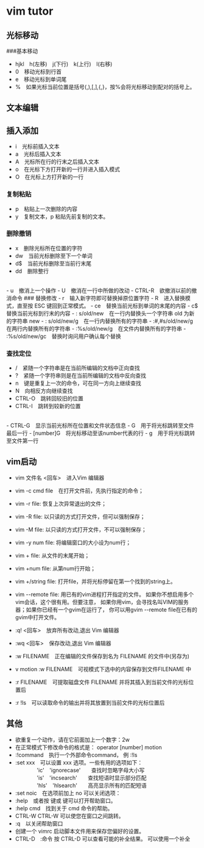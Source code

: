 # vim tutor
## 光标移动
###基本移动
- hjkl　h(左移)　j(下行)　k(上行)　l(右移)
- 0　移动光标到行首
- e　移动光标到单词尾
- %　如果光标当前位置是括号(,),[,],{,}，按%会将光标移动到配对的括号上。
## 文本编辑
## 插入添加
- i　光标前插入文本
- a　光标后插入文本
- A　光标所在行的行末之后插入文本
- o　在光标下方打开新的一行并进入插入模式
- O　在光标上方打开新的一行
### 复制粘贴
- p　粘贴上一次删除的内容
- y　复制文本，p 粘贴先前复制的文本。
### 删除撤销
- x　删除光标所在位置的字符 
- dw　当前光标删除至下一个单词
- d$　当前光标删除至当前行末尾
- dd　删除整行   
<br>
- u　撤消上一个操作
- U　撤消在一行中所做的改动
- CTRL-R　欲撤消以前的撤消命令
### 替换修改
- r　输入新字符即可替换掉原位置字符
- R　进入替换模式，直至按 ESC 键回到正常模式。
- ce　替换当前光标到单词的末尾的内容
- c$　替换当前光标到行末的内容
- : s/old/new　在一行内替换头一个字符串 old 为新的字符串 new
- : s/old/new/g　在一行内替换所有的字符串 
- :#,#s/old/new/g　在两行内替换所有的字符串  
- :%s/old/new/g　在文件内替换所有的字符串   
- :%s/old/new/gc　替换时询问用户确认每个替换     

### 查找定位
- /　紧随一个字符串是在当前所编辑的文档中正向查找
- ?　紧随一个字符串则是在当前所编辑的文档中反向查找
- n　键是重复上一次的命令，可在同一方向上继续查找
- N　向相反方向继续查找
- CTRL-O　跳转回较旧的位置
- CTRL-I　跳转到较新的位置
<br>
- CTRL-G　显示当前光标所在位置和文件状态信息
- G　用于将光标跳转至文件最后一行
- [number]G　将光标移动至该number代表的行
- g　用于将光标跳转至文件第一行


## vim启动
- vim 文件名 <回车>　进入Vim 编辑器
- vim -c cmd file　在打开文件前，先执行指定的命令；
- vim -r file: 恢复上次异常退出的文件；
- vim -R file: 以只读的方式打开文件，但可以强制保存；
- vim -M file: 以只读的方式打开文件，不可以强制保存；
- vim -y num file: 将编辑窗口的大小设为num行；
- vim + file: 从文件的末尾开始；
- vim +num file: 从第num行开始；
- vim +/string file: 打开file，并将光标停留在第一个找到的string上。
- vim --remote file: 用已有的vim进程打开指定的文件。 如果你不想启用多个vim会话，这个很有用。但要注意， 如果你用vim，会寻找名叫VIM的服务器；如果你已经有一个gvim在运行了， 你可以用gvim --remote file在已有的gvim中打开文件。


- :q! <回车>　放弃所有改动,退出 Vim 编辑器 
- :wq <回车>　保存改动,退出 Vim 编辑器 
- :w FILENAME　正在编辑的文件保存到名为 FILENAME 的文件中(另存为)
- v motion :w FILENAME　可视模式下选中的内容保存到文件FILENAME 中
- :r FILENAME　可提取磁盘文件 FILENAME 并将其插入到当前文件的光标位置后
- :r !ls　可以读取命令的输出并将其放置到当前文件的光标位置后
## 其他
- 欲重复一个动作，请在它前面加上一个数字：2w
- 在正常模式下修改命令的格式是：
               operator   [number]   motion
- :!command　执行一个外部命令command， 例 :!ls
- :set xxx　可以设置 xxx 选项。一些有用的选项如下：
　　　　'ic'　'ignorecase'　　查找时忽略字母大小写
　　　　'is'　'incsearch'　　查找短语时显示部分匹配
　　　　'hls'　'hlsearch'　　高亮显示所有的匹配短语
- :set noic　在选项前加上 no 可以关闭选项：  
- :help　或者按 <F1> 键或 <Help> 键可以打开帮助窗口。
- :help cmd　找到关于 cmd 命令的帮助。
- CTRL-W CTRL-W  可以使您在窗口之间跳转。
- :q　以关闭帮助窗口
- 创建一个 vimrc 启动脚本文件用来保存您偏好的设置。
- CTRL-D　:命令 按 CTRL-D 可以查看可能的补全结果。<TAB> 可以使用一个补全



